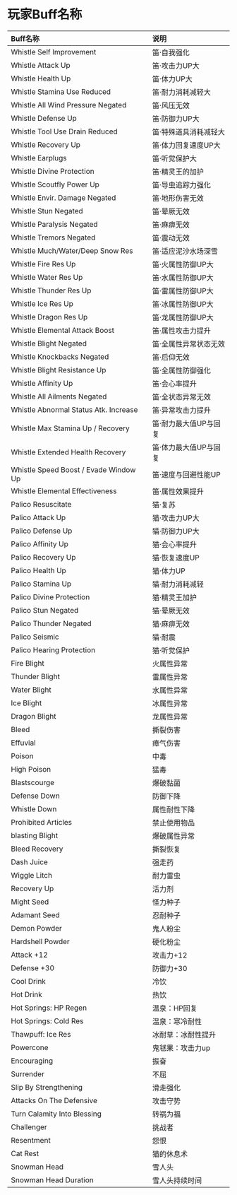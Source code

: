 # 玩家Buff名称

| Buff名称 | 说明 |
| :--- | :--- |
| Whistle Self Improvement | 笛·自我强化 |
| Whistle Attack Up | 笛·攻击力UP大 |
| Whistle Health Up | 笛·体力UP大 |
| Whistle Stamina Use Reduced | 笛·耐力消耗减轻大 |
| Whistle All Wind Pressure Negated | 笛·风压无效 |
| Whistle Defense Up | 笛·防御力UP大 |
| Whistle Tool Use Drain Reduced | 笛·特殊道具消耗减轻大 |
| Whistle Recovery Up | 笛·体力回复速度UP大 |
| Whistle Earplugs | 笛·听觉保护大 |
| Whistle Divine Protection | 笛·精灵王的加护 |
| Whistle Scoutfly Power Up | 笛·导虫追踪力强化 |
| Whistle Envir. Damage Negated | 笛·地形伤害无效 |
| Whistle Stun Negated | 笛·晕厥无效 |
| Whistle Paralysis Negated | 笛·麻痹无效 |
| Whistle Tremors Negated | 笛·震动无效 |
| Whistle Much/Water/Deep Snow Res | 笛·适应泥沙水场深雪 |
| Whistle Fire Res Up | 笛·火属性防御UP大 |
| Whistle Water Res Up | 笛·水属性防御UP大 |
| Whistle Thunder Res Up | 笛·雷属性防御UP大 |
| Whistle Ice Res Up | 笛·冰属性防御UP大 |
| Whistle Dragon Res Up | 笛·龙属性防御UP大 |
| Whistle Elemental Attack Boost | 笛·属性攻击力提升 |
| Whistle Blight Negated | 笛·全属性异常状态无效 |
| Whistle Knockbacks Negated | 笛·后仰无效 |
| Whistle Blight Resistance Up | 笛·全属性防御强化 |
| Whistle Affinity Up | 笛·会心率提升 |
| Whistle All Ailments Negated | 笛·全状态异常无效 |
| Whistle Abnormal Status Atk. Increase | 笛·异常攻击力提升 |
| Whistle Max Stamina Up / Recovery | 笛·耐力最大值UP与回复 |
| Whistle Extended Health Recovery | 笛·体力最大值UP与回复 |
| Whistle Speed Boost / Evade Window Up | 笛·速度与回避性能UP |
| Whistle Elemental Effectiveness | 笛·属性效果提升 |
| Palico Resuscitate | 猫·复苏 |
| Palico Attack Up | 猫·攻击力UP大 |
| Palico Defense Up | 猫·防御力UP大 |
| Palico Affinity Up | 猫·会心率提升 |
| Palico Recovery Up | 猫·恢复速度UP |
| Palico Health Up | 猫·体力UP |
| Palico Stamina Up | 猫·耐力消耗减轻 |
| Palico Divine Protection | 猫·精灵王加护 |
| Palico Stun Negated | 猫·晕厥无效 |
| Palico Thunder Negated | 猫·麻痹无效 |
| Palico Seismic | 猫·耐震 |
| Palico Hearing Protection | 猫·听觉保护 |
| Fire Blight | 火属性异常 |
| Thunder Blight | 雷属性异常 |
| Water Blight | 水属性异常 |
| Ice Blight | 冰属性异常 |
| Dragon Blight | 龙属性异常 |
| Bleed | 撕裂伤害 |
| Effuvial | 瘴气伤害 |
| Poison | 中毒 |
| High Poison | 猛毒 |
| Blastscourge | 爆破黏菌 |
| Defense Down | 防御下降 |
| Whistle Down | 属性耐性下降 |
| Prohibited Articles | 禁止使用物品 |
| blasting Blight | 爆破属性异常 |
| Bleed Recovery | 撕裂恢复 |
| Dash Juice | 强走药 |
| Wiggle Litch | 耐力雷虫 |
| Recovery Up | 活力剂 |
| Might Seed | 怪力种子 |
| Adamant Seed | 忍耐种子 |
| Demon Powder | 鬼人粉尘 |
| Hardshell Powder | 硬化粉尘 |
| Attack +12 | 攻击力+12 |
| Defense +30 | 防御力+30 |
| Cool Drink | 冷饮 |
| Hot Drink | 热饮 |
| Hot Springs: HP Regen | 温泉：HP回复 |
| Hot Springs: Cold Res | 温泉：寒冷耐性 |
| Thawpuff: Ice Res | 冰耐草：冰耐性提升 |
| Powercone | 鬼毬果：攻击力up |
| Encouraging | 振奋 |
| Surrender | 不屈 |
| Slip By Strengthening | 滑走强化 |
| Attacks On The Defensive | 攻击守势 |
| Turn Calamity Into Blessing | 转祸为福 |
| Challenger | 挑战者 |
| Resentment | 怨恨 |
| Cat Rest | 猫的休息术 |
| Snowman Head | 雪人头 |
| Snowman Head Duration | 雪人头持续时间 |

